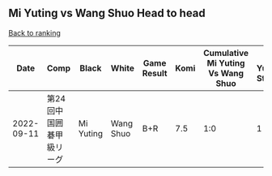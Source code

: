## Mi Yuting vs Wang Shuo Head to head

[Back to ranking](../../index.md)




| **Date** | **Comp** | **Black** | **White** | **Game Result** | **Komi** | **Cumulative Mi Yuting Vs Wang Shuo** | **Mi Yuting Streak** | **Wang Shuo Streak** | 
| --- | --- | --- | --- | --- | --- | --- | --- | --- |
| 2022-09-11 | 第24回中国囲碁甲級リーグ | Mi Yuting | Wang Shuo | B+R | 7.5 | 1:0 | 1 | 0 |




